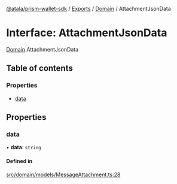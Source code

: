 [@atala/prism-wallet-sdk](../README.md) / [Exports](../modules.md) / [Domain](../modules/Domain.md) / AttachmentJsonData

# Interface: AttachmentJsonData

[Domain](../modules/Domain.md).AttachmentJsonData

## Table of contents

### Properties

- [data](Domain.AttachmentJsonData.md#data)

## Properties

### data

• **data**: `string`

#### Defined in

[src/domain/models/MessageAttachment.ts:28](https://github.com/input-output-hk/atala-prism-wallet-sdk-ts/blob/a3fc2aa/src/domain/models/MessageAttachment.ts#L28)
